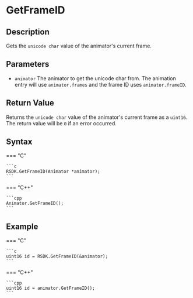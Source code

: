 # GetFrameID

## Description
Gets the `unicode char` value of the animator's current frame.

## Parameters
- `animator`
The animator to get the unicode char from. The animation entry will use `animator.frames` and the frame ID uses `animator.frameID`.

## Return Value
Returns the `unicode char` value of the animator's current frame as a `uint16`. The return value will be `0` if an error occurred.

## Syntax
=== "C"

	```c
	RSDK.GetFrameID(Animator *animator);
	```

=== "C++"

	```cpp
	Animator.GetFrameID();
	```

## Example
=== "C"

	```c
	uint16 id = RSDK.GetFrameID(&animator);
	```

=== "C++"

	```cpp
	uint16 id = animator.GetFrameID();
	```